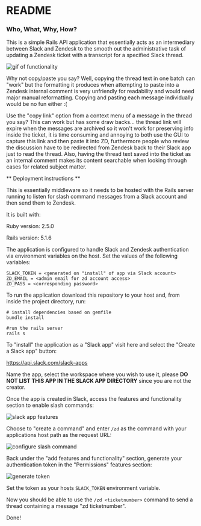 # README

### Who, What, Why, How?

This is a simple Rails API application that essentially acts as an intermediary between Slack and Zendesk to the smooth out the administrative task of updating a Zendesk ticket with a transcript for a specified Slack thread.

![gif of functionality](https://cl.ly/1P0A293g2n1P)

Why not copy/paste you say? Well, copying the thread text in one batch can "work" but the formatting it produces when attempting to paste into a Zendesk internal comment is very unfriendly for readability and would need major manual reformatting.  Copying and pasting each message individually would be no fun either :(

Use the "copy link" option from a context menu of a message in the thread you say? This can work but has some draw backs... the thread link will expire when the messages are archived so it won't work for preserving info inside the ticket, it is time consuming and annoying to both use the GUI to capture this link and then paste it into ZD, furthermore people who review the discussion have to be redirected from Zendesk back to their Slack app just to read the thread.  Also, having the thread text saved into the ticket as an internal comment makes its content searchable when looking through cases for related subject matter.

** Deployment instructions **

This is essentially middleware so it needs to be hosted with the Rails server running to listen for slash command messages from a Slack account and then send them to Zendesk.

It is built with:

Ruby version: 2.5.0

Rails version: 5.1.6

The application is configured to handle Slack and Zendesk authentication via environment variables on the host.  Set the values of the following variables:

```
SLACK_TOKEN = <generated on "install" of app via Slack account>
ZD_EMAIL = <admin email for zd account access>
ZD_PASS = <corresponding password>
```

To run the application download this repository to your host and, from inside the project directory, run:

```
# install dependencies based on gemfile
bundle install

#run the rails server
rails s
```

To "install" the application as a "Slack app" visit here and select the "Create a Slack app" button:

https://api.slack.com/slack-apps

Name the app, select the workspace where you wish to use it, please **DO NOT LIST THIS APP IN THE SLACK APP DIRECTORY** since you are not the creator.

Once the app is created in Slack, access the features and functionality section to enable slash commands:

![slack app features](https://cl.ly/1c0M3D032p1B)

Choose to "create a command" and enter `/zd` as the command with your applications host path as the request URL:

![configure slash command](https://cl.ly/331m2Q3X1a0l)

Back under the "add features and functionality" section, generate your authentication token in the "Permissions" features section:

![generate token](https://cl.ly/0L2r3Z1l1n3a)

Set the token as your hosts `SLACK_TOKEN` environment variable.

Now you should be able to use the `/zd <ticketnumber>` command to send a thread containing a message "zd ticketnumber".

Done!
